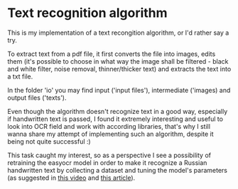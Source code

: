 # Text recognition algorithm
This is my implementation of a text recongition algorithm, or I'd rather say a try. 

To extract text from a pdf file, it first converts the file into images, edits them (it's possible to choose in what way the image shall be filtered - black and white filter, noise removal, thinner/thicker text) and extracts the text into a txt file.

In the folder 'io' you may find input ('input files'), intermediate ('images) and output files ('texts').

Even though the algorithm doesn't recognize text in a good way, especially if handwritten text is passed, I found it extremely interesting and useful to look into OCR field and work with according libraries, that's why I still wanna share my attempt of implementing such an algorithm, despite it being not quite successful :) 

This task caught my interest, so as a perspective I see a possibility of retraining the easyocr model in order to make it recognize a Russian handwritten text by collecting a dataset and tuning the model's parameters (as suggested in [this video](https://youtu.be/-j3TbyceShY?si=yqcL-Wc5k1gIQpk_) and [this article](https://habr.com/ru/articles/691598/)).
